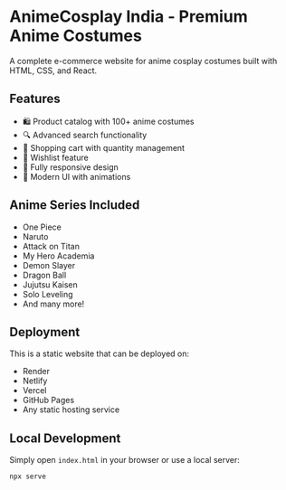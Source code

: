 # AnimeCosplay India - Premium Anime Costumes

A complete e-commerce website for anime cosplay costumes built with HTML, CSS, and React.

## Features
- 🛍️ Product catalog with 100+ anime costumes
- 🔍 Advanced search functionality
- 🛒 Shopping cart with quantity management
- 💖 Wishlist feature
- 📱 Fully responsive design
- 🎨 Modern UI with animations

## Anime Series Included
- One Piece
- Naruto
- Attack on Titan
- My Hero Academia
- Demon Slayer
- Dragon Ball
- Jujutsu Kaisen
- Solo Leveling
- And many more!

## Deployment

This is a static website that can be deployed on:
- Render
- Netlify
- Vercel
- GitHub Pages
- Any static hosting service

## Local Development
Simply open `index.html` in your browser or use a local server:
```bash
npx serve